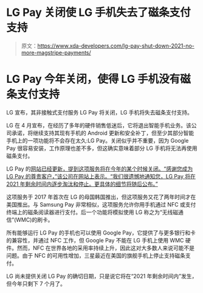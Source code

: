 # LG Pay 关闭使 LG 手机失去了磁条支付支持

> 原文：<https://www.xda-developers.com/lg-pay-shut-down-2021-no-more-magstripe-payments/>

# LG Pay 今年关闭，使得 LG 手机没有磁条支付支持

LG 宣布，其非接触式支付服务 LG Pay 将关闭，LG 手机将失去磁条支付支持。

LG 在 4 月宣布，在经历了多年的硬件销售低迷后，它将退出智能手机业务。该公司承诺，将继续支持其现有手机的 Android 更新和安全补丁，但至少其部分智能手机上的一项功能将不会存在太久:LG Pay。关闭似乎并不重要，因为 Google Pay 很容易安装，工作原理也差不多，但这确实意味着部分 LG 手机将无法再使用磁条支付。

LG Pay 的[网站已经更新，提到这项服务将在今年的某个时候关闭。“感谢您成为 LG Pay 的尊贵客户，”该公司在网站上表示。“我们很遗憾地通知您，LG Pay 将在 2021 年剩余时间内逐步淘汰和停止。更具体的细节将随后公布。”](https://www.lg.com/us/support/lgpay)

这项服务于 2017 年首次在 LG 的母国韩国推出，但这项服务又花了两年时间才在美国推出。与 Samsung Pay 非常相似，这项服务允许你用手机通过 NFC 或支付终端上的磁条阅读器进行支付。后一个功能将模拟使用 LG 称之为“无线磁通信”(WMC)的刷卡。

所有能够运行 LG Pay 的手机也可以使用 Google Pay，它提供了与更多银行和卡的兼容性，并通过 NFC 工作，但 Google Pay 不能在 LG 手机上使用 WMC 硬件。然而，NFC 在世界各地的采用率持续上升，因此这对大多数人来说可能不是问题。由于 NFC 的可用性增加，三星最近在美国的旗舰手机上停止支持磁条支付。

LG 尚未提供关闭 LG Pay 的确切日期，只是说它将在“2021 年剩余时间内”发生，但今年只剩下 7 个月了。